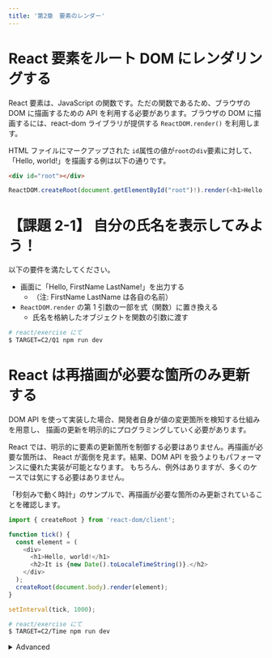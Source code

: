 ```yaml
---
title: '第2章　要素のレンダー'
---
```


# React 要素をルート DOM にレンダリングする

React 要素は、JavaScript の関数です。ただの関数であるため、ブラウザの DOM に描画するための API を利用する必要があります。ブラウザの DOM に描画するには、react-dom ライブラリが提供する `ReactDOM.render()` を利用します。

HTML ファイルにマークアップされた `id`属性の値が`root`の`div`要素に対して、「Hello, world!」を描画する例は以下の通りです。

```html
<div id="root"></div>
```

```javascript
ReactDOM.createRoot(document.getElementById("root")!).render(<h1>Hello, world!</h1>);
```

# 【課題 2-1】 自分の氏名を表示してみよう！

以下の要件を満たしてください。

- 画面に「Hello, FirstName LastName!」を出力する
  - （注: FirstName LastName は各自の名前）
- `ReactDOM.render` の第 1 引数の一部を式（関数）に置き換える
  - 氏名を格納したオブジェクトを関数の引数に渡す

```bash
# react/exercise にて
$ TARGET=C2/Q1 npm run dev
```

# React は再描画が必要な箇所のみ更新する

DOM API を使って実装した場合、開発者自身が値の変更箇所を検知する仕組みを用意し、
描画の更新を明示的にプログラミングしていく必要があります。

React では、明示的に要素の更新箇所を制御する必要はありません。再描画が必要な箇所は、
React が面倒を見ます。結果、DOM API を扱うよりもパフォーマンスに優れた実装が可能となります。
もちろん、例外はありますが、多くのケースでは気にする必要はありません。

「秒刻みで動く時計」のサンプルで、再描画が必要な箇所のみ更新されていることを確認します。

```javascript
import { createRoot } from 'react-dom/client';

function tick() {
  const element = (
    <div>
      <h1>Hello, world!</h1>
      <h2>It is {new Date().toLocaleTimeString()}.</h2>
    </div>
  );
  createRoot(document.body).render(element);
}

setInterval(tick, 1000);
```

```bash
# react/exercise にて
$ TARGET=C2/Time npm run dev
```

<details><summary>Advanced</summary>

もしも React に頼らず vanillajs で記述すると、このようになります。

```javascript
function tick() {
  const h1_text = 'Hello, world!';
  const h2_text = `It is ${new Date().toLocaleTimeString()}.`;

  const root = document.getElementById('root');
  if (root.children.length === 1) {
    const [div] = root.children;
    if (div.children.length === 2) {
      const [h1, h2] = div.children;
      if (h1.textContent !== h1_text) {
        h1.textContent = h1_text;
      }
      if (h2.textContent !== h2_text) {
        h2.textContent = h2_text;
      }
    }
  } else {
    const div = document.createElement('div');

    const h1 = document.createElement('h1');
    h1.textContent = h1_text;

    const h2 = document.createElement('h2');
    h2.textContent = h2_text;

    div.appendChild(h1);
    div.appendChild(h2);

    root.appendChild(div);
  }
}

setInterval(tick, 1000);
```

</details>
